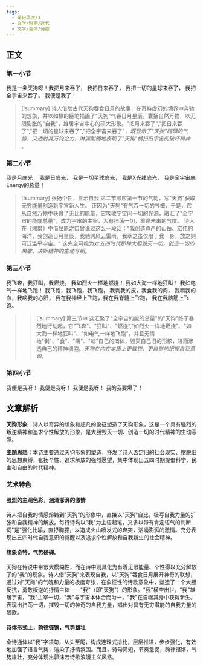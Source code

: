 ```yaml
---
tags:
  - 笔记层次/3
  - 文学/时期/近代
  - 文学/载体/诗歌
---
```


## 正文
### 第一小节
我是一条天狗呀！我把月来吞了，
我把日来吞了，
我把一切的星球来吞了，
我把全宇宙来吞了。
我便是我了！

> [!summary] 诗人借助古代天狗吞食日月的故事，在奇特虚幻的境界中奔驰的想象，并以如椽的巨笔描画了"天狗"气吞日月星辰，囊括自然万物，以无限膨胀的"自我"，雄居宇宙中心的硕大形象。"把月来吞了","把日来吞了","把一切的星球来吞了","把全宇宙来吞了"，*既显示了"天狗"磅礴的气势，又透射其万钧之力，淋漓酣畅地表现了"天狗"横扫旧宇宙的破坏精神* 。

### 第二小节

我是月底光， 我是日底光，
我是一切星球底光，
我是X光线底光，
我是全宇宙底 Energy的总量！

> [!summary] 张扬个性，显示自我
> 第二节顺应第一节的气韵，写"天狗"获取无穷能量创造新宇宙新人生。
> 正因为"天狗"有气吞一切的气概，于是，它从自然万物中获得了无比的能量，它吸收宇宙间一切的光源，融汇了"全宇宙的能底总量"，成为宇宙的主宰，大有扫荡一切，重建未来的气度。
> 诗人在《湘累》中借屈原之口曾说过这么一段话："我创造尊严的山岳、宏伟的海洋，我创造日月星辰，我驰骋风云雷雨，我萃之虽仅限于我一身，放之则可泛滥乎宇宙。"
> 这完全可视为对*五四时代那种大胆毁灭一切，创造一切的果敢、决断精神的生动写照*。

### 第三小节

我飞奔，我狂叫，我燃烧。
我如烈火一样地燃烧！
我如大海一样地狂叫！
我如电气一样地飞跑！
我飞跑，我飞跑，我飞跑，
我剥我的皮，我食我的肉，
我嚼我的血，我啮我的心肝，
我在我神经上飞跑，我在我脊髓上飞跑，
我在我脑筋上飞跑。

> > [!summary] 第三节中
> > 这汇聚了"全宇宙的能的总量"的"天狗"终于暴烈地行动起，它"飞奔"、"狂叫"、"燃烧","如烈火一样地燃烧"、"如大海一样地狂叫"、"如电气一样地飞跑"，并且无情地"剥"、"食"、"嚼"、"啮"自己的肉体，毁灭自己旧的形骸，进而渗透自己的精神细胞。*天狗在内在本质上更敏锐、更自觉地把握自我意识*。

### 第四小节

我便是我呀！
我便是我呀！
我便是我呀！
我的我要爆了！

## 文章解析

**天狗形象**：诗人以奇异的想象和超凡的象征塑造了天狗形象，这是一个具有强烈的叛逆精神和追求个性解放的形象，是大胆毁灭一切、创造一切的时代精神的生动写照。

**主题思想**：本诗主要通过天狗形象的塑造，抒发了诗人否定旧的社会现实、摆脱旧的思想束缚，张扬个性、追求解放的强烈愿望，集中体现出五四时期提倡科学、民主和自由的时代精神。

### 艺术特色 
#### 强烈的主观色彩，汹涌澎湃的激情
诗人把自我的情感熔铸到"天狗"的形象中，直接以"天狗"自比，极写自我力量的扩张和自我精神的解放。每行诗均以"我"为主语起笔，又多以带有肯定语气的判断词"是"强化比喻，直抒胸臆，以造成火山喷发式的奔突，汹涌澎湃的激情。充分表现出五四时代自我意识的觉醒以及追求个性解放和自我新生的社会精神。
#### 想象奇特，气势磅礴。
天狗在传说中带很大模糊性，而在诗中则具化为有着无限能量、个性得以充分解放了的"我"的现象。诗人借"天狗"来表现自我，以"天狗"吞食日月展开神奇的联想，通过对"天狗"的气魄和力量的极度夸张，在象征性的诗歌意象中，塑造了一个大胆反抗，勇敢叛逆的抒情主体——"我"（即"天狗"）的形象。"我"横空出世，"我"雄居宇宙，"我"主宰一切，"我"与宇宙本体合而为一，"我"在自噬其身中获得新生。表现出扫荡一切，摧毁一切的神奇的自我力量，唱出对具有无穷潜能的自我力量的赞歌。
#### 诗体形式上，韵律铿锵，气势雄壮
全诗通体以"我"字领句，从头至尾，构成连珠式排比，层层推进，步步强化，有效地加强了语言气势，渲染了抒情氛围。而且，诗句简短，节奏急促，韵律铿锵，气势雄壮，充分体现出郭沫若诗歌浪漫主义风格。